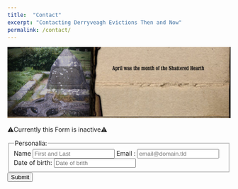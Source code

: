 ```yaml
---
title:  "Contact"
excerpt: "Contacting Derryveagh Evictions Then and Now"
permalink: /contact/
---
```


![April was the Month of the Shattered Hearth](/images/section_4.jpg)

⚠️Currently this Form is inactive⚠️

  <form id="fs-frm" name="simple-contact-form" accept-charset="utf-8" action="https://formspree.io/f/mdobawgz" method="post">
    <fieldset id="fs-frm-inputs">
      <legend>Personalia:</legend>
      <label for="full-name">Name</label>
      <input class="form-control" type="text" name="name" id="full-name" placeholder="First and Last" required="">
      <label for="email-address">Email :</label>
      <input class="form-control" type="email" name="_replyto" id="email-address" placeholder="email@domain.tld" required="">
      <label for="message">Date of birth:</label>
      <input class="form-control" type="text" name="date" id="date" placeholder="Date of brith" required="">
      <input type="hidden" name="_subject" id="email-subject" value="Derryveagh Form Submission">
      </fieldset>
    <input type="submit" class="orange btn" value="Submit">
  </form>
